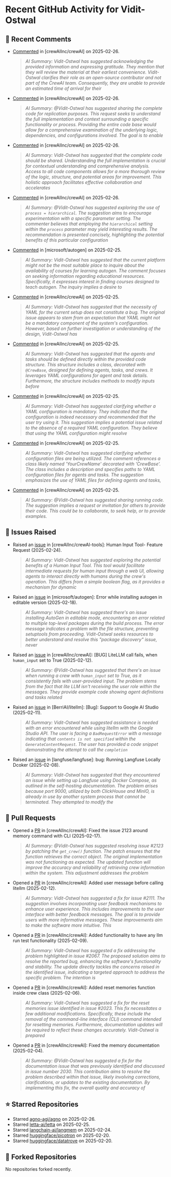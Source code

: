 # Recent GitHub Activity for Vidit-Ostwal

## 💬 Recent Comments
- [Commented](https://github.com/crewAIInc/crewAI/issues/2206#issuecomment-2684694334) in [crewAIInc/crewAI] on 2025-02-26.
  > *AI Summary: Vidit-Ostwal has suggested acknowledging the provided information and expressing gratitude. They mention that they will review the material at their earliest convenience. Vidit-Ostwal clarifies their role as an open-source contributor and not part of the CrewAI team. Consequently, they are unable to provide an estimated time of arrival for their*
- [Commented](https://github.com/crewAIInc/crewAI/issues/2234#issuecomment-2684500065) in [crewAIInc/crewAI] on 2025-02-26.
  > *AI Summary: @Vidit-Ostwal has suggested sharing the complete code for replication purposes. This request seeks to understand the full implementation and context surrounding a specific functionality or process. Providing the entire code base would allow for a comprehensive examination of the underlying logic, dependencies, and configurations involved. The goal is to enable*
- [Commented](https://github.com/crewAIInc/crewAI/issues/2237#issuecomment-2684497611) in [crewAIInc/crewAI] on 2025-02-26.
  > *AI Summary: Vidit-Ostwal has suggested that the complete code should be shared. Understanding the full implementation is crucial for contextual understanding and comprehensive analysis. Access to all code components allows for a more thorough review of the logic, structure, and potential areas for improvement. This holistic approach facilitates effective collaboration and accelerates*
- [Commented](https://github.com/crewAIInc/crewAI/issues/2236#issuecomment-2684494428) in [crewAIInc/crewAI] on 2025-02-26.
  > *AI Summary: @Vidit-Ostwal has suggested exploring the use of `process = hierarchical`. The suggestion aims to encourage experimentation with a specific parameter setting. The commenter believes that employing the `hierarchical` setting within the `process` parameter may yield interesting results. The recommendation is presented concisely, highlighting the potential benefits of this particular configuration*
- [Commented](https://github.com/microsoft/autogen/issues/5706#issuecomment-2682812930) in [microsoft/autogen] on 2025-02-25.
  > *AI Summary: Vidit-Ostwal has suggested that the current platform might not be the most suitable place to inquire about the availability of courses for learning autogen. The comment focuses on seeking information regarding educational resources. Specifically, it expresses interest in finding courses designed to teach autogen. The inquiry implies a desire to*
- [Commented](https://github.com/crewAIInc/crewAI/issues/2219#issuecomment-2682725147) in [crewAIInc/crewAI] on 2025-02-25.
  > *AI Summary: Vidit-Ostwal has suggested that the necessity of YAML for the current setup does not constitute a bug. The original issue appears to stem from an expectation that YAML might not be a mandatory component of the system's configuration. However, based on further investigation or understanding of the design, Vidit-Ostwal has*
- [Commented](https://github.com/crewAIInc/crewAI/issues/2219#issuecomment-2682711626) in [crewAIInc/crewAI] on 2025-02-25.
  > *AI Summary: Vidit-Ostwal has suggested that the agents and tasks should be defined directly within the provided code structure. This structure includes a class, decorated with `@CrewBase`, designed for defining agents, tasks, and crews. It leverages YAML configurations for agent and task details. Furthermore, the structure includes methods to modify inputs before*
- [Commented](https://github.com/crewAIInc/crewAI/issues/2219#issuecomment-2682626931) in [crewAIInc/crewAI] on 2025-02-25.
  > *AI Summary: Vidit-Ostwal has suggested clarifying whether a YAML configuration is mandatory. They indicated that the configuration is indeed necessary and recommended that the user try using it. This suggestion implies a potential issue related to the absence of a required YAML configuration. They believe that using the YAML configuration might resolve*
- [Commented](https://github.com/crewAIInc/crewAI/issues/2219#issuecomment-2682572804) in [crewAIInc/crewAI] on 2025-02-25.
  > *AI Summary: Vidit-Ostwal has suggested clarifying whether configuration files are being utilized. The comment references a class likely named 'YourCrewName' decorated with 'CrewBase'. The class includes a description and specifies paths to YAML configuration files for agents and tasks. The suggestion emphasizes the use of YAML files for defining agents and tasks,*
- [Commented](https://github.com/crewAIInc/crewAI/issues/2220#issuecomment-2682575524) in [crewAIInc/crewAI] on 2025-02-25.
  > *AI Summary: @Vidit-Ostwal has suggested sharing running code. The suggestion implies a request or invitation for others to provide their code. This could be to collaborate, to seek help, or to provide examples.*

## 🐛 Issues Raised
- Raised an [issue](https://github.com/crewAIInc/crewAI-tools/issues/223) in [crewAIInc/crewAI-tools]: Human Input Tool- Feature Request (2025-02-24).
  > *AI Summary: Vidit-Ostwal has suggested exploring the potential benefits of a Human Input Tool. This tool would facilitate intermediate requests for human input through a web UI, allowing agents to interact directly with humans during the crew's operation. This differs from a simple boolean flag, as it provides a mechanism for dynamic*
- Raised an [issue](https://github.com/microsoft/autogen/issues/5591) in [microsoft/autogen]: Error while installing autogen in editable version (2025-02-18).
  > *AI Summary: Vidit-Ostwal has suggested there's an issue installing AutoGen in editable mode, encountering an error related to multiple top-level packages during the build process. The error message indicates a problem with the file structure, preventing setuptools from proceeding. Vidit-Ostwal seeks resources to better understand and resolve this "package discovery" issue, never*
- Raised an [issue](https://github.com/crewAIInc/crewAI/issues/2111) in [crewAIInc/crewAI]: [BUG] LiteLLM call fails, when `human_input` set to True (2025-02-12).
  > *AI Summary: @Vidit-Ostwal has suggested that there's an issue when running a crew with `human_input` set to True, as it consistently fails with user-provided input. The problem stems from the fact that lite LLM isn't receiving the user role within the messages. They provide example code showing agent definitions and tasks related*
- Raised an [issue](https://github.com/BerriAI/litellm/issues/8467) in [BerriAI/litellm]: [Bug]: Support to Google AI Studio (2025-02-11).
  > *AI Summary: Vidit-Ostwal has suggested assistance is needed with an error encountered while using litellm with the Google Studio API. The user is facing a `BadRequestError` with a message indicating that `contents is not specified` within the `GenerateContentRequest`. The user has provided a code snippet demonstrating the attempt to call the `completion`*
- Raised an [issue](https://github.com/langfuse/langfuse/issues/5432) in [langfuse/langfuse]: bug: Running Langfuse Locally Dcoker (2025-02-08).
  > *AI Summary: Vidit-Ostwal has suggested that they encountered an issue while setting up Langfuse using Docker Compose, as outlined in the self-hosting documentation. The problem arises because port 9000, utilized by both ClickHouse and MinIO, is already in use by another system process that cannot be terminated. They attempted to modify the*

## 🚀 Pull Requests
- Opened a [PR](https://github.com/crewAIInc/crewAI/pull/2155) in [crewAIInc/crewAI]: Fixed the issue 2123 around memory command with CLI (2025-02-17).
  > *AI Summary: @Vidit-Ostwal has suggested resolving issue #2123 by patching the `get_crew()` function. The patch ensures that the function retrieves the correct object. The original implementation was not functioning as expected. The updated function will improve the accuracy and reliability of retrieving crew information within the system. This adjustment addresses the problem*
- Opened a [PR](https://github.com/crewAIInc/crewAI/pull/2112) in [crewAIInc/crewAI]: Added user message before calling litellm (2025-02-12).
  > *AI Summary: Vidit-Ostwal has suggested a fix for issue #2111. The suggestion involves incorporating user feedback mechanisms to enhance user experience. This includes improvements to the user interface with better feedback messages. The goal is to provide users with more informative messages. These improvements aim to make the software more intuitive. This*
- Opened a [PR](https://github.com/crewAIInc/crewAI/pull/2071) in [crewAIInc/crewAI]: Added functionality to have any llm run test functionality (2025-02-09).
  > *AI Summary: Vidit-Ostwal has suggested a fix addressing the problem highlighted in issue #2067. The proposed solution aims to resolve the reported bug, enhancing the software's functionality and stability. The update directly tackles the concerns raised in the identified issue, indicating a targeted approach to address the specific problem. The intention is*
- Opened a [PR](https://github.com/crewAIInc/crewAI/pull/2047) in [crewAIInc/crewAI]: Added reset memories function inside crew class (2025-02-06).
  > *AI Summary: Vidit-Ostwal has suggested a fix for the reset memories issue identified in issue #2023. This fix necessitates a few additional modifications. Specifically, these include the removal of the command-line interface (CLI) command intended for resetting memories. Furthermore, documentation updates will be required to reflect these changes accurately. Vidit-Ostwal is prepared*
- Opened a [PR](https://github.com/crewAIInc/crewAI/pull/2031) in [crewAIInc/crewAI]: Fixed the memory documentation (2025-02-04).
  > *AI Summary: @Vidit-Ostwal has suggested a fix for the documentation issue that was previously identified and discussed in issue number 2030. This contribution aims to resolve the problem described within that issue, likely involving corrections, clarifications, or updates to the existing documentation. By implementing this fix, the overall quality and accuracy of*

## ⭐ Starred Repositories
- Starred [agno-agi/agno](https://github.com/agno-agi/agno) on 2025-02-26.
- Starred [letta-ai/letta](https://github.com/letta-ai/letta) on 2025-02-25.
- Starred [langchain-ai/langmem](https://github.com/langchain-ai/langmem) on 2025-02-24.
- Starred [huggingface/picotron](https://github.com/huggingface/picotron) on 2025-02-20.
- Starred [huggingface/datatrove](https://github.com/huggingface/datatrove) on 2025-02-20.

## 🍴 Forked Repositories
No repositories forked recently.
